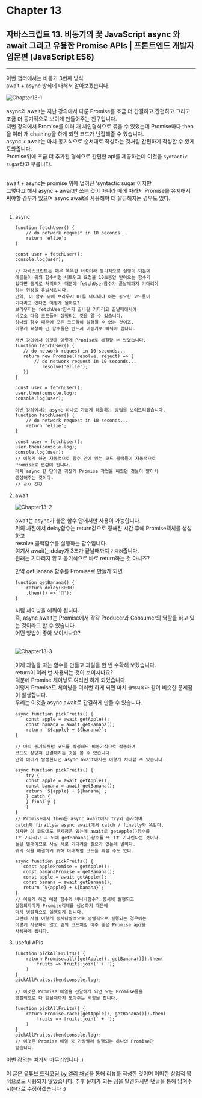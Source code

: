 # Chapter 13

## 자바스크립트 13. 비동기의 꽃 JavaScript async 와 await 그리고 유용한 Promise APIs | 프론트엔드 개발자 입문편 (JavaScript ES6)

---

이번 챕터에서는 비동기 3번째 방식<br>
await + async 방식에 대해서 알아보겠습니다.<br>

![Chapter13-1](./Chapter13-1.png)<br><br>
async와 await는 지난 강의에서 다룬 Promise를 조금 더 간결하고 간편하고
그리고 조금 더 동기적으로 보이게 만들어주는 친구입니다.<br>
저번 강의에서 Promise를 여러 개 체인형식으로 묶을 수 있었는데
Promise마다 then을 여러 개 chaining을 하게 되면 코드가 난잡해줄 수 있습니다.<br>
async + await는 마치 동기식으로 순서대로 작성하는 것처럼 간편하게
작성할 수 있게 도와줍니다.<br>
Promise위에 조금 더 추가된 형식으로 간편한 api를 제공하는데
이것을 `syntactic sugar`라고 부릅니다.<br><br>

await + async는 promise 위에 덮혀진 'syntactic sugar'이지만<br>
그렇다고 해서 async + await만 쓰는 것이 아니라 때에 따라서 Promise를
유지해서 써야할 경우가 있으며 async await을 사용해야 더 깔끔해지는 경우도 있다.<br><br>

1. async

   ```
   function fetchUser() {
       // do network request in 10 seconds...
       return 'ellie';
   }

   const user = fetchUser();
   console.log(user);

   // 자바스크립트는 매우 똑똑한 녀석이라 동기적으로 실행이 되는데
   예를들어 위의 함수처럼 네트워크 요청을 10초동안 받아오는 함수가
   있다면 동기로 처리되기 때문에 fetchUser함수가 끝날때까지 기다려야
   하는 현상을 유발시킵니다.
   만약, 이 함수 뒤에 브라우저 UI를 나타내야 하는 중요한 코드들이
   기다리고 있다면 어떻게 될까요?
   브라우저는 fetchUser함수가 끝나길 기다리고 끝날때에서야
   비로소 다음 코드들이 실행되는 것을 알 수 있습니다.
   하나의 함수 때문에 모든 코드들이 실행될 수 없는 것이죠.
   이렇게 요청이 긴 함수들은 반드시 비동기로 빼둬야 합니다.
   ```

   ```
   저번 강의에서 이것을 이렇게 Promise로 해결할 수 있었습니다.
   function fetchUser() {
      // do network request in 10 seconds...
      return new Promise((resolve, reject) => {
          // do network request in 10 seconds...
             resolve('ellie');
      })
   }

   const user = fetchUser();
   user.then(console.log);
   console.log(user);
   ```

   ```
   이번 강의에서는 async 하나로 가볍게 해결하는 방법을 보여드리겠습니다.
   function fetchUser() {
       // do network request in 10 seconds...
       return 'ellie';
   }

   const user = fetchUser();
   user.then(console.log);
   console.log(user);
   // 이렇게 하면 자동적으로 함수 안에 있는 코드 블럭들이 자동적으로
   Promise로 변환이 됩니다.
   마치 async 한 단어면 귀찮게 Promise 작업을 해줬던 것들이 알아서
   생성해주는 것이다.
   // ㄹㅇ 갓갓

   ```

2. await

   ![Chapter13-2](./Chapter13-2.png)<br><br>
   await는 async가 붙은 함수 안에서만 사용이 가능합니다.<br>
   위의 사진에서 delay함수는 return값으로 정해진 시간 후에 Promise객체를
   생성하고<br> resolve 콜백함수를 실행하는 함수입니다.<br>
   여기서 await는 delay가 3초가 끝날때까지 `기다려`줍니다.<br>
   원래는 기다리지 않고 동기식으로 바로 return하는 것 아시죠?<br>

   만약 getBanana 함수를 Promise로 만들게 되면

   ```
   function getBanana() {
       return delay(3000)
       .then(() => '🍌');
   }
   ```

   처럼 체이닝을 해줘야 됩니다.<br>
   즉, async await는 Promise에서 각각 Producer과 Consumer의 역할을 하고 있는 것이라고 할 수 있습니다.<br>
   어떤 방법이 좋아 보이시나요?<br><br>

   ![Chapter13-3](./Chapter13-3.png)<br><br>
   이제 과일을 따는 함수를 만들고 과일을 한 번 수확해 보겠습니다.<br>
   return이 여러 번 사용되는 것이 보이시나요?<br>
   덕분에 Promise 체이닝도 여러번 하게 되었습니다.<br>
   이렇게 Promise도 체이닝을 여러번 하게 되면 마치 `콜백지옥`과 같이
   비슷한 문제점이 발생합니다.<br>
   우리는 이것을 async await로 간결하게 만들 수 있습니다.<br>

   ```
   async function pickFruits() {
       const apple = await getApple();
       const banana = await getBanana();
       return `${apple} + ${banana}`;
   }

   // 마치 동기식처럼 코드를 작성해도 비동기식으로 작동하며
   코드도 상당히 간결해지는 것을 볼 수 있습니다.
   만약 에러가 발생한다면 async await에서는 이렇게 처리할 수 있습니다.

   async function pickFruits() {
       try {
       const apple = await getApple();
       const banana = await getBanana();
       return `${apple} + ${banana}`;
       } catch {
       } finally {
       }
   }
   // Promise에서 then은 async await에서 try와 흡사하며
   catch와 finally는 async await에서 catch / finally와 똑같다.
   하지만 이 코드에도 문제점은 있는데 await로 getApple()함수를
   1초 기다리고 그 뒤에 getBanana()함수를 또 1초 기다린다는 것이다.
   둘은 별개이므로 사실 서로 기다려줄 필요가 없는데 말이다.
   위의 식을 해결하기 위해 아래처럼 코드를 짜볼 수도 있다.
   ```

   ```
   async function pickFruits() {
      const applePromise = getApple();
      const bananaPromise = getBanana();
      const apple = await getApple();
      const banana = await getBanana();
      return `${apple} + ${banana}`;
   }
   // 이렇게 하면 애플 함수와 바나나함수가 동시에 실행되고
   실행되자마자 Promise객체를 생성하기 때문에
   마치 병렬적으로 실행되게 됩니다.
   그런데 사실 이렇게 동시다발적으로 병렬적으로 실행되는 경우에는
   이렇게 사용하지 않고 밑의 코드처럼 아주 좋은 Promise api를
   사용하게 됩니다.
   ```

3. useful APIs

   ```
   function pickAllFruits() {
       return Promise.all([getApple(), getBanana()]).then(
           fruits => fruits.join(' + ');
       )
   }
   pickAllFruits.then(console.log);

   // 이것은 Promise 배열을 전달하게 되면 모든 Promise들을
   병렬적으로 다 받을때까지 모아주는 역할을 합니다.
   ```

   ```
   function pickAllFruits() {
       return Promise.race([getApple(), getBanana()]).then(
           fruits => fruits.join(' + ');
       )
   }
   pickAllFruits.then(console.log);
   // 이것은 Promise 배열 중 가장빨리 실행되는 하나의 Promise만
   받습니다.
   ```

이번 강의는 여기서 마무리입니다 :)<br><br>
이 글은 [유튜브 드림코딩 by 엘리 채널](https://www.youtube.com/watch?v=aoQSOZfz3vQ&list=PLv2d7VI9OotTVOL4QmPfvJWPJvkmv6h-2&index=13)을 통해 리뷰를 작성한 것이며 어떠한 상업적 목적으로도 사용되지 않았습니다. 추후 문제가 되는 점을 발견하시면 댓글을 통해 남겨주시는대로 수정하겠습니다 :)
